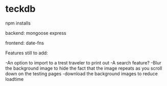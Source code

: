 # teckdb
npm installs

backend:
mongoose
express

frontend:
date-fns



Features still to add:
<!-- -"How many anodes will you be testing?" with a number dropdown to select how many anode test inputs show up on screeen for quicker use, rather than adding an anode one by one (maybe make it an alert?) The only problem would be that in the app is coded to refresh after submitting new test results to the DB, so it would popup again when not being needed. -->
-An option to import to a trest traveler to print out
-A search feature?
-Blur the background image to hide the fact that the image repeats as you scroll down on the testing pages
-download the background images to reduce loadtime